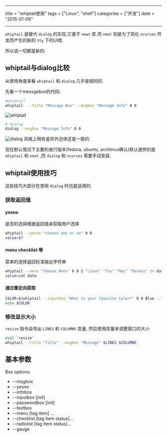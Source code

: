 ----
title = "whiptail使用"
tags = ["Linux", "shell"]
categories = ["开发"]
date = "2015-01-06"

----

`whiptail` 是替代 `dialog` 的实现,它基于 `newt` 库.而 `newt` 则是为了简化 `ncurses` 开发而产生的新的 `tty` 下的UI库.

所以说一切都是新的.

whiptail与dialog比较
---------------------------------

从使用角度来看 `whiptail` 和 `dialog` 几乎是相同的.

先看一个messgebox的代码:
``` bash
#whiptail
whiptail  --title "Message Box" --msgbox "Message Info" 0 0
```
![whiptail](http://upload-images.jianshu.io/upload_images/26845-b06db86e845651aa.png)

``` bash
# dialog
dialog --msgbox "Message Info" 0 0
```
![dialog](http://upload-images.jianshu.io/upload_images/26845-02985639b31c2185.png)
风格上稍有差异外总体还是一致的.

现在默认情况下主要的发行版本(fedora, ubuntu, archlinux确认)默认提供的是 `whiptail` 和 `newt` ,而 `dialog` 和 `ncurses` 需要手动安装.

whiptail使用技巧
--------------------------------
这些技巧大部分在使用 `dialog` 时也是适用的.

### 获取返回值
#### yesno 
是否的选择根据返回值来获取用户选择
``` bash
whiptail --yesno "choose yes or no" 0 0
value=$?
```
#### menu checklist 等
菜单的选择返回标准输出字符串
``` bash
whiptail --menu "Choose Menu" 0 0 2 "Linux" "Tux" "Mac" "Darwin" 2> data
value=cat data
```
#### 通过重定向获取
``` bash
COLOR=$(whiptail --inputbox "What is your favorite Color?" 0 0 Blue --title "Example Dialog" 3>&1 1>&2 2>&3)
echo $COLOR
```
### 修改显示大小
`resize` 指令会导出 `LINES` 和 `COLUMNS` 变量, 然后使用变量来调整窗口的大小
``` bash
eval `resize`
whiptail --title "Title" --msgbox "Message" $LINES $COLUMNS
```

基本参数
-------------------
Box options: 
+	--msgbox <text> <height> <width>
+	--yesno  <text> <height> <width>
+	--infobox <text> <height> <width>
+	--inputbox <text> <height> <width> [init] 
+	--passwordbox <text> <height> <width> [init] 
+	--textbox <file> <height> <width>
+	--menu <text> <height> <width> <listheight> [tag item] ...
+	--checklist <text> <height> <width> <listheight> [tag item status]...
+	--radiolist <text> <height> <width> <listheight> [tag item status]...
+	--gauge <text> <height> <width> <percent>
